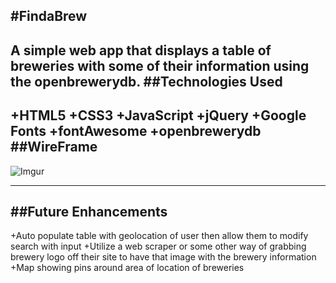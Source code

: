 #FindaBrew
---
A simple web app that displays a table of breweries with some of their information using the openbrewerydb.
##Technologies Used
---
+HTML5
+CSS3
+JavaScript
+jQuery
+Google Fonts
+fontAwesome
+openbrewerydb
##WireFrame
---
![Imgur](https://imgur.com/yFnjZY7)


---
##Future Enhancements
---
+Auto populate table with geolocation of user then allow them to modify search with input
+Utilize a web scraper or some other way of grabbing brewery logo off their site to have that image with the brewery information
+Map showing pins around area of location of breweries